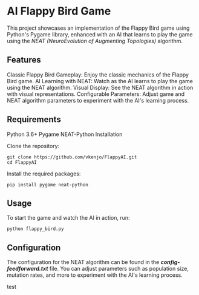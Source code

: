 # **AI Flappy Bird Game**
This project showcases an implementation of the Flappy Bird game using Python's Pygame library, enhanced with an AI that learns to play the game using the *NEAT (NeuroEvolution of Augmenting Topologies)* algorithm.

## Features
Classic Flappy Bird Gameplay: Enjoy the classic mechanics of the Flappy Bird game.
AI Learning with NEAT: Watch as the AI learns to play the game using the NEAT algorithm.
Visual Display: See the NEAT algorithm in action with visual representations.
Configurable Parameters: Adjust game and NEAT algorithm parameters to experiment with the AI's learning process.

## Requirements
Python 3.6+
Pygame
NEAT-Python
Installation

Clone the repository:
```
git clone https://github.com/vkenjo/FlappyAI.git
cd FlappyAI
```

Install the required packages:
``` 
pip install pygame neat-python
```

## Usage
To start the game and watch the AI in action, run:
```
python flappy_bird.py
```

## Configuration
The configuration for the NEAT algorithm can be found in the ***config-feedforward.txt*** file. You can adjust parameters such as population size, mutation rates, and more to experiment with the AI's learning process.

test
